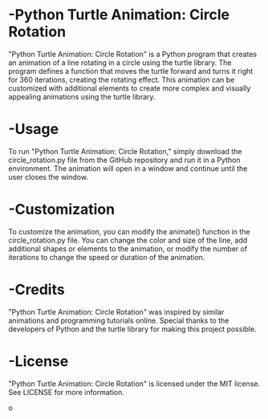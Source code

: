 
# -Python Turtle Animation: Circle Rotation
"Python Turtle Animation: Circle Rotation" is a Python program that creates an animation of a line rotating in a circle using the turtle library. The program defines a function that moves the turtle forward and turns it right for 360 iterations, creating the rotating effect. This animation can be customized with additional elements to create more complex and visually appealing animations using the turtle library.

# -Usage
To run "Python Turtle Animation: Circle Rotation," simply download the circle_rotation.py file from the GitHub repository and run it in a Python environment. The animation will open in a window and continue until the user closes the window.

# -Customization
To customize the animation, you can modify the animate() function in the circle_rotation.py file. You can change the color and size of the line, add additional shapes or elements to the animation, or modify the number of iterations to change the speed or duration of the animation.

# -Credits
"Python Turtle Animation: Circle Rotation" was inspired by similar animations and programming tutorials online. Special thanks to the developers of Python and the turtle library for making this project possible.

# -License
"Python Turtle Animation: Circle Rotation" is licensed under the MIT license. See LICENSE for more information.

o




